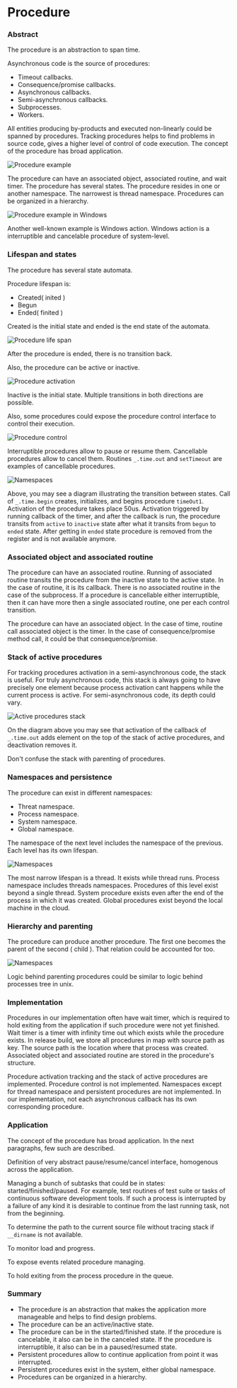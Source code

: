 # Procedure

### Abstract

The procedure is an abstraction to span time.

Asynchronous code is the source of procedures:

- Timeout callbacks.
- Consequence/promise callbacks.
- Asynchronous callbacks.
- Semi-asynchronous callbacks.
- Subprocesses.
- Workers.

All entities producing by-products and executed non-linearly could be spanned by procedures. Tracking procedures helps to find problems in source code, gives a higher level of control of code execution. The concept of the procedure has broad application.

![Procedure example](../../img/Intro.png)

The procedure can have an associated object, associated routine, and wait timer. The procedure has several states. The procedure resides in one or another namespace. The narrowest is thread namespace. Procedures can be organized in a hierarchy.

![Procedure example in Windows](../../img/WindowsActionsTitled.png)

Another well-known example is Windows action. Windows action is a interruptible and cancelable procedure of system-level.

### Lifespan and states

The procedure has several state automata.

Procedure lifespan is:

- Created( inited )
- Begun
- Ended( finited )

Created is the initial state and ended is the end state of the automata.

![Procedure life span](../../img/ProcedureLifeSpan.png)

After the procedure is ended, there is no transition back.

Also, the procedure can be active or inactive.

![Procedure activation](../../img/ProcedureActivation.png)

Inactive is the initial state. Multiple transitions in both directions are possible.

Also, some procedures could expose the procedure control interface to control their execution.

![Procedure control](../../img/ProcedureControl.png)

Interruptible procedures allow to pause or resume them. Cancellable procedures allow to cancel them. Routines `_.time.out` and `setTimeout` are examples of cancellable procedures.

![Namespaces](../../img/StateTransitions.png)

Above, you may see a diagram illustrating the transition between states. Call of `_.time.begin` creates, initializes, and begins procedure `timeOut1`. Activation of the procedure takes place 50us. Activation triggered by running callback of the timer, and after the callback is run, the procedure transits from `active` to `inactive` state after what it transits from `begun` to `ended` state. After getting in `ended` state procedure is removed from the register and is not available anymore.

### Associated object and associated routine

The procedure can have an associated routine. Running of associated routine transits the procedure from the inactive state to the active state. In the case of routine, it is its callback. There is no associated routine in the case of the subprocess. If a procedure is cancellable either interruptible, then it can have more then a single associated routine, one per each control transition.

The procedure can have an associated object. In the case of time, routine call associated object is the timer. In the case of consequence/promise method call, it could be that consequence/promise.

### Stack of active procedures

For tracking procedures activation in a semi-asynchronous code, the stack is useful. For truly asynchronous code, this stack is always going to have precisely one element because process activation cant happens while the current process is active. For semi-asynchronous code, its depth could vary.

![Active procedures stack](../../img/ActiveStack.png)

On the diagram above you may see that activation of the callback of `_.time.out` adds element on the top of the stack of active procedures, and deactivation removes it.

Don't confuse the stack with parenting of procedures.

### Namespaces and persistence

The procedure can exist in different namespaces:

- Threat namespace.
- Process namespace.
- System namespace.
- Global namespace.

The namespace of the next level includes the namespace of the previous. Each level has its own lifespan.

![Namespaces](../../img/Namespaces.png)

The most narrow lifespan is a thread. It exists while thread runs. Process namespace includes threads namespaces. Procedures of this level exist beyond a single thread. System procedure exists even after the end of the process in which it was created. Global procedures exist beyond the local machine in the cloud.

### Hierarchy and parenting

The procedure can produce another procedure. The first one becomes the parent of the second ( child ). That relation could be accounted for too.

![Namespaces](../../img/UnixProcessTree.png)

Logic behind parenting procedures could be similar to logic behind processes tree in unix.


### Implementation

Procedures in our implementation often have wait timer, which is required to hold exiting from the application if such procedure were not yet finished. Wait timer is a timer with infinity time out which exists while the procedure exists. In release build, we store all procedures in map with source path as key. The source path is the location where that process was created. Associated object and associated routine are stored in the procedure's structure.

Procedure activation tracking and the stack of active procedures are implemented. Procedure control is not implemented. Namespaces except for thread namespace and persistent procedures are not implemented. In our implementation, not each asynchronous callback has its own corresponding procedure.

### Application

The concept of the procedure has broad application. In the next paragraphs, few such are described.

Definition of very abstract pause/resume/cancel interface, homogenous across the application.

Managing a bunch of subtasks that could be in states: started/finished/paused. For example, test routines of test suite or tasks of continuous software development tools. If such a process is interrupted by a failure of any kind it is desirable to continue from the last running task, not from the beginning.

To determine the path to the current source file without tracing stack if `__dirname` is not available.

To monitor load and progress.

To expose events related procedure managing.

To hold exiting from the process procedure in the queue.

### Summary

- The procedure is an abstraction that makes the application more manageable and helps to find design problems.
- The procedure can be an active/inactive state.
- The procedure can be in the started/finished state. If the procedure is cancelable, it also can be in the canceled state. If the procedure is interruptible, it also can be in a paused/resumed state.
- Persistent procedures allow to continue application from point it was interrupted.
- Persistent procedures exist in the system, either global namespace.
- Procedures can be organized in a hierarchy.
